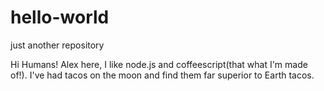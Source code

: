# hello-world
just another repository

Hi Humans!
Alex here, I like node.js and coffeescript(that what I'm made of!).
I've had tacos on the moon and find them far superior to Earth tacos.
